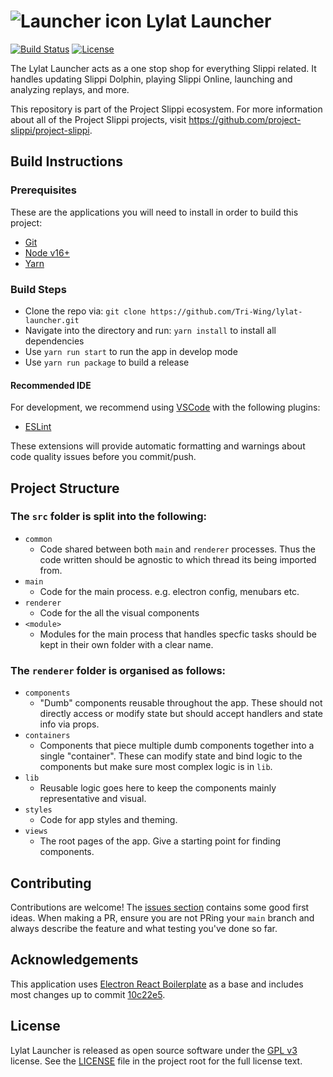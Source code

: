 # ![Launcher icon](assets/icons/48x48.png) Lylat Launcher

[![Build Status](https://github.com/Tri-Wing/lylat-launcher/workflows/build/badge.svg)](https://github.com/Tri-Wing/lylat-launcher/actions?workflow=build)
[![License](https://img.shields.io/badge/license-GPLv3-blue)](https://github.com/Tri-Wing/lylat-launcher/blob/master/LICENSE)

The Lylat Launcher acts as a one stop shop for everything Slippi related. It handles updating Slippi Dolphin, playing Slippi Online, launching and analyzing replays, and more.

This repository is part of the Project Slippi ecosystem. For more information about all of the Project Slippi projects, visit https://github.com/project-slippi/project-slippi.

## Build Instructions

### Prerequisites

These are the applications you will need to install in order to build this project:

- [Git](https://git-scm.com/downloads)
- [Node v16+](https://nodejs.org/en/)
- [Yarn](https://yarnpkg.com/getting-started/install)

### Build Steps

- Clone the repo via: `git clone https://github.com/Tri-Wing/lylat-launcher.git`
- Navigate into the directory and run: `yarn install` to install all dependencies
- Use `yarn run start` to run the app in develop mode
- Use `yarn run package` to build a release

#### Recommended IDE

For development, we recommend using [VSCode](https://code.visualstudio.com/) with the following plugins:

- [ESLint](https://marketplace.visualstudio.com/items?itemName=dbaeumer.vscode-eslint)

These extensions will provide automatic formatting and warnings about code quality issues before you commit/push.

## Project Structure

### The `src` folder is split into the following:

- `common`
  - Code shared between both `main` and `renderer` processes. Thus the code written should be agnostic to which thread its being imported from.
- `main`
  - Code for the main process. e.g. electron config, menubars etc.
- `renderer`
  - Code for the all the visual components
- `<module>`
  - Modules for the main process that handles specfic tasks should be kept in their own folder with a clear name.

### The `renderer` folder is organised as follows:

- `components`
  - "Dumb" components reusable throughout the app. These should not directly access or modify state but should accept handlers and state info via props.
- `containers`
  - Components that piece multiple dumb components together into a single "container". These can modify state and bind logic to the components but make sure most complex logic is in `lib`.
- `lib`
  - Reusable logic goes here to keep the components mainly representative and visual.
- `styles`
  - Code for app styles and theming.
- `views`
  - The root pages of the app. Give a starting point for finding components.

## Contributing

Contributions are welcome! The [issues section](https://github.com/Tri-Wing/lylat-launcher/issues) contains some good first ideas. When making a PR, ensure you are not PRing your `main` branch and always describe the feature and what testing you've done so far.

## Acknowledgements

This application uses [Electron React Boilerplate](https://github.com/electron-react-boilerplate/electron-react-boilerplate) as a base and includes most changes up to commit [10c22e5](https://github.com/electron-react-boilerplate/electron-react-boilerplate/commit/10c22e5).

## License

Lylat Launcher is released as open source software under the [GPL v3](https://opensource.org/licenses/gpl-3.0.html) license. See the [LICENSE](./LICENSE) file in the project root for the full license text.
